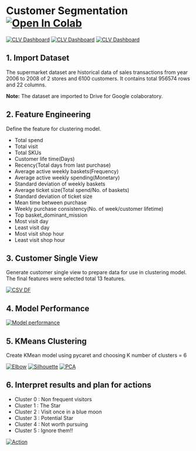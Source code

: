 # Customer Segmentation [![Open In Colab](https://colab.research.google.com/assets/colab-badge.svg)](https://colab.research.google.com/drive/1SsqHH_gb9939e5DapckTBaNF6u04pcJI)
[![CLV Dashboard](https://img.shields.io/badge/-Python-blue)](https://github.com/pongsakorn-sur/BADS7105-CRM-Analytics/tree/main/02%20-%20Customer%20Segmentation)
[![CLV Dashboard](https://img.shields.io/badge/-Google%20Colab-blue)](https://github.com/pongsakorn-sur/BADS7105-CRM-Analytics/tree/main/02%20-%20Customer%20Segmentation)
[![CLV Dashboard](https://img.shields.io/badge/-K--Means-blue)](https://github.com/pongsakorn-sur/BADS7105-CRM-Analytics/tree/main/02%20-%20Customer%20Segmentation)




## 1. Import Dataset
The supermarket dataset are historical data of sales transactions from year 2006 to 2008 of 2 stores and 6100 customers. It contains total 956574 rows and 22 columns.  

**Note:** The dataset are imported to Drive for Google colaboratory.

## 2. Feature Engineering
Define the feature for clustering model.
- Total spend
- Total visit
- Total SKUs
- Customer life time(Days)
- Recency(Total days from last purchase)
- Average active weekly baskets(Frequency)
- Average active weekly spending(Monetary)
- Standard deviation of weekly baskets
- Average ticket size(Total spend/No. of baskets)
- Standard deviation of ticket size 
- Mean time between purchase
- Weekly purchase consistency(No. of week/customer lifetime)
- Top basket_dominant_mission
- Most visit day
- Least visit day
- Most visit shop hour
- Least visit shop hour

## 3. Customer Single View
Generate customer single view to prepare data for use in clustering model. The final features were selected total 13 features.

[![CSV DF](https://github.com/pongsakorn-sur/BADS7105-CRM-Analytics/blob/main/02%20-%20Customer%20Segmentation/Customer%20single%20view.png)](https://github.com/pongsakorn-sur/BADS7105-CRM-Analytics/blob/main/02%20-%20Customer%20Segmentation/Customer%20single%20view.png)

## 4. Model Performance
[![Model performance](https://github.com/pongsakorn-sur/BADS7105-CRM-Analytics/blob/main/02%20-%20Customer%20Segmentation/Model%20Performance.png)](https://github.com/pongsakorn-sur/BADS7105-CRM-Analytics/blob/main/02%20-%20Customer%20Segmentation/Model%20Performance.png)

## 5. KMeans Clustering
Create KMean model using pycaret and choosing K number of clusters = 6

[![Elbow](https://github.com/pongsakorn-sur/BADS7105-CRM-Analytics/blob/main/02%20-%20Customer%20Segmentation/Elbow.png)](https://github.com/pongsakorn-sur/BADS7105-CRM-Analytics/blob/main/02%20-%20Customer%20Segmentation/Elbow.png)
[![Silhouette](https://github.com/pongsakorn-sur/BADS7105-CRM-Analytics/blob/main/02%20-%20Customer%20Segmentation/silhouette.png)](https://github.com/pongsakorn-sur/BADS7105-CRM-Analytics/blob/main/02%20-%20Customer%20Segmentation/silhouette.png)
[![PCA](https://github.com/pongsakorn-sur/BADS7105-CRM-Analytics/blob/main/02%20-%20Customer%20Segmentation/PCA%20Plot.png)](https://github.com/pongsakorn-sur/BADS7105-CRM-Analytics/blob/main/02%20-%20Customer%20Segmentation/PCA%20Plot.png)

## 6. Interpret results and plan for actions
- Cluster 0 : Non frequent visitors
- Cluster 1 : The Star
- Cluster 2 : Visit once in a blue moon
- Cluster 3 : Potential Star
- Cluster 4 : Not worth pursuing
- Cluster 5 : Ignore them!!

[![Action](https://github.com/pongsakorn-sur/BADS7105-CRM-Analytics/blob/main/02%20-%20Customer%20Segmentation/Action.png)](https://github.com/pongsakorn-sur/BADS7105-CRM-Analytics/blob/main/02%20-%20Customer%20Segmentation/Action.png)
